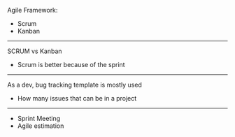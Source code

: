 Agile Framework:
- Scrum
- Kanban
---
SCRUM vs Kanban
- Scrum is better because of the sprint
---
As a dev, bug tracking template is mostly used 
- How many issues that can be in a project
---
- Sprint Meeting
- Agile estimation